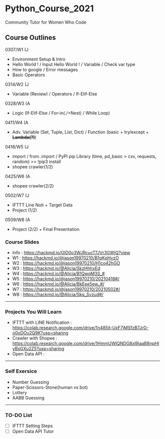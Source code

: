 # Python_Course_2021

Community Tutor for Women Who Code

## Course Outlines

0307/W1 (J

- Environment Setup & Intro
- Hello World ! / Input Hello World ! / Variable / Check var type
- How to google / Error messages
- Basic Operators

0314/W2 (J

- Variable (Review) / Operators / If-Elif-Else

0328/W3 (A

- Logic (If-Elif-Else / For-in(./+Nest) / While Loop)

0411/W4 (A

- Adv. Variable (Set, Tuple, List, Dict) / Function (basic + try/except + ~~__Lambda(?)__~~)

0418/W5 (J

- import / from..import / PyPI pip Library (time, pd_basic > csv, requests, random) >> !pip3 install
- shopee crawler(1/2)

0425/W6 (A

- shopee crawler(2/2)

0502/W7 (J

- IFTTT Line Noti + Target Data
- Project (1/2)

0509/W8 (A

- Project (2/2) + Final Presentation

### Course Slides

- Info : <https://hackmd.io/GID0o3WJRcucT7JVr3GWjQ?view>
- W1 : <https://hackmd.io/@jason19970210/B1qKpHvzO>
- W2 : <https://hackmd.io/@jason19970210/H1co42hGO>
- W3 : <https://hackmd.io/@Alicia/SkzHhhxEd>
- W4 : <https://hackmd.io/@Alicia/B1QwqM3S_#>
- W5 : <https://hackmd.io/@jason19970210/20210418#/>
- W6 : <https://hackmd.io/@Alicia/BkEee5ew_#/>
- W7 : <https://hackmd.io/@jason19970210/20210502#/>
- W8 : <https://hackmd.io/@Alicia/Skq_Svzud#/>

----

### Projects You Will Learn

- IFTTT with LINE Notification : <https://colab.research.google.com/drive/1n485it-UxF7jMSfzB7JrG-o0oDOu2Q9K?usp=sharing>
- Crawler with Shopee : <https://colab.research.google.com/drive/1HmmUWlQNDG8xl9iaaB8npHIyBxGXu2Z5?usp=sharing>
- Open Data API :

----

### Self Exersice

- Number Guessing
- Paper-Scissors-Stone(human vs bot)
- Lottery
- AABB Guessing

----

### TO-DO List

- [ ] IFTTT Setting Steps
- [ ] Open Data API Tutor

